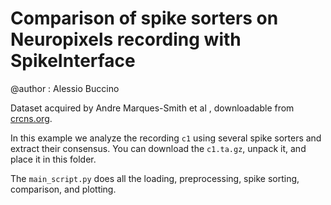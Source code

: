 # Comparison of spike sorters on Neuropixels recording with SpikeInterface

@author : Alessio Buccino


Dataset acquired by Andre Marques-Smith et al , downloadable from [crcns.org](http://dx.doi.org/10.6080/K0J67F4T).

In this example we analyze the recording `c1` using several spike sorters and extract their consensus.
You can download the `c1.ta.gz`, unpack it, and place it in this folder.

The `main_script.py` does all the loading, preprocessing, spike sorting, comparison, and plotting.
